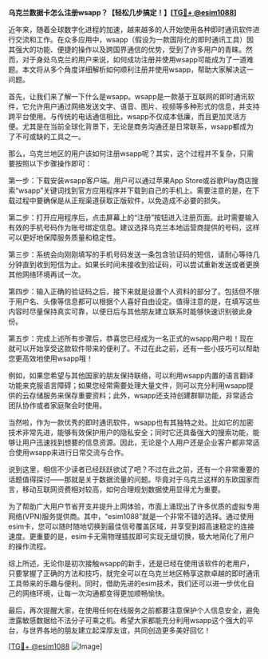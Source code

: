 **乌克兰数据卡怎么注册wsapp？【轻松几步搞定！】[[TG💪+ @esim1088](https://t.me/s/esim1088)]**

近年来，随着全球数字化进程的加速，越来越多的人开始使用各种即时通讯软件进行交流和工作。在众多应用中，wsapp（假设为一款国际化的即时通讯工具）因其强大的功能、便捷的操作以及跨国界通信的优势，受到了许多用户的青睐。然而，对于身处乌克兰的用户来说，如何成功注册并使用wsapp可能成为了一道难题。本文将从多个角度详细解析如何顺利注册并使用wsapp，帮助大家解决这一问题。

首先，让我们来了解一下什么是wsapp。wsapp是一款基于互联网的即时通讯软件，它允许用户通过网络发送文字、语音、图片、视频等多种形式的信息，并支持跨平台使用。与传统的电话通信相比，wsapp不仅成本低廉，而且更加灵活方便。尤其是在当前全球化背景下，无论是商务沟通还是日常联系，wsapp都成为了不可或缺的工具之一。

那么，乌克兰地区的用户该如何注册wsapp呢？其实，这个过程并不复杂，只需要按照以下步骤操作即可：

第一步：下载安装wsapp客户端。用户可以通过苹果App Store或谷歌Play商店搜索“wsapp”关键词找到官方应用程序并下载到自己的手机上。需要注意的是，在下载过程中要确保是从正规渠道获取正版软件，以免造成不必要的损失。

第二步：打开应用程序后，点击屏幕上的“注册”按钮进入注册页面。此时需要输入有效的手机号码作为账号绑定信息。建议选择乌克兰本地运营商提供的号码，这样可以更好地保障服务质量和稳定性。

第三步：系统会向刚刚填写的手机号码发送一条包含验证码的短信，请耐心等待几分钟直到收到短信为止。如果长时间未接收到验证码，可以尝试重新发送或者更换其他网络环境再试一次。

第四步：输入正确的验证码之后，接下来就是设置个人资料的部分了。包括但不限于用户名、头像等信息都可以根据个人喜好自由设定。值得注意的是，在填写这些内容时尽量保持真实可靠，以便日后与其他朋友建立联系时能够快速识别彼此身份。

第五步：完成上述所有步骤后，恭喜您已经成为一名正式的wsapp用户啦！现在就可以开始享受这款软件带来的便利了。不过在此之前，还有一些小技巧可以帮助您更高效地使用wsapp哦！

例如，如果您希望与其他国家的朋友保持联络，可以利用wsapp内置的语言翻译功能来克服语言障碍；如果您经常需要处理大量文件，则可以充分利用wsapp提供的云存储服务来保存重要资料；此外，wsapp还支持创建群聊功能，非常适合团队协作或者家庭聚会时使用。

当然啦，作为一款优秀的即时通讯软件，wsapp也有其独特之处。比如它的加密技术非常先进，能够有效保护用户的隐私安全；同时它还具备强大的搜索功能，能够让用户迅速找到想要的信息资源。因此，无论是个人用户还是企业客户都非常适合使用wsapp来进行日常交流与合作。

说到这里，相信不少读者已经跃跃欲试了吧？不过在此之前，还有一个非常重要的话题值得探讨——那就是关于数据流量的问题。毕竟对于乌克兰这样的东欧国家而言，移动互联网资费相对较高，如何合理规划数据使用显得尤为重要。

为了帮助广大用户节省开支并提升上网体验，市面上涌现出了许多优质的虚拟专用网络(VPN)服务提供商。其中，“esim1088”就是一个非常不错的选择。通过使用esim卡，您可以随时随地切换到最佳信号覆盖区域，并享受到超高速稳定的连接速度。更重要的是，esim卡无需物理插拔即可实现无缝切换，极大地简化了用户的操作流程。

综上所述，无论你是初次接触wsapp的新手，还是已经在使用该软件的老用户，只要掌握了正确的方法和技巧，就完全可以在乌克兰地区畅享这款卓越的即时通讯工具带来的乐趣与便利。同时，借助先进的esim技术，我们还可以进一步优化自己的网络环境，让每一次沟通都变得更加顺畅愉快。

最后，再次提醒大家，在使用任何在线服务之前都要注意保护个人信息安全，避免泄露敏感数据给不法分子可乘之机。希望大家都能充分利用wsapp这个强大的平台，与世界各地的朋友建立起深厚友谊，共同创造更多美好回忆！

[[TG💪+ @esim1088](https://t.me/s/esim1088) ![Image](https://i.postimg.cc/4NQfJmqS/Snipaste-2025-05-13-00-14-12.png)]
